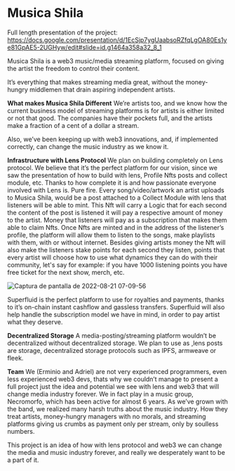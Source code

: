 # Musica Shila
Full length presentation of the project:
https://docs.google.com/presentation/d/1EcSjp7ygUaabsoRZfqLgOA80Es1ye81GpAE5-2UGHyw/edit#slide=id.g1464a358a32_8_1

Musica Shila is a web3 music/media streaming platform, focused on giving the artist the freedom to control their content.

It’s everything that makes streaming media great, without the money-hungry middlemen that drain aspiring independent artists.

**What makes Musica Shila Different**
We’re artists too, and we know how the current business model of streaming platforms is for artists is either limited or not that good. The companies have their pockets full, and the artists make a fraction of a cent of a dollar a stream. 

Also, we’ve been keeping up with web3 innovations, and, if implemented correctly, can change the music industry as we know it.

**Infrastructure with Lens Protocol**
We plan on building completely on Lens protocol. We believe that it’s the perfect platform for our vision, since we saw the presentation of how to build with lens, Profile Nfts posts and collect module, etc. Thanks to how complete it is and how passionate everyone involved with Lens is. Pure fire.
Every song/video/artwork an artist uploads to Musica Shila, would be a post attached to a Collect Module with lens that listeners will be able to mint. 
This Nft will carry a Logic that for each second the content of the post is listened it will pay a respective amount of money to the artist. Money that listeners will pay as a subscription that makes them able to claim Nfts.
Once Nfts are minted and in the address of the listener’s profile, the platform will allow them to listen to the songs, make playlists with them, with or without internet.
Besides giving artists money the Nft will also make the listeners stake points for each second they listen, points that every artist will choose how to use what dynamics they can do with their community, let's say for example: if you have 1000 listening points you have free ticket for the next show, merch, etc.

![Captura de pantalla de 2022-08-21 07-09-56](https://user-images.githubusercontent.com/80147227/185798350-2af96ab1-3d5b-4769-ae05-083d91c63788.png)

Superfluid is the perfect platform to use for royalties and payments, thanks to it’s on-chain instant cashflow and gassless transfers. 
Superfluid will also help handle the subscription model we have in mind, in order to pay artist what they deserve.

**Decentralized Storage**
A media-posting/streaming platform wouldn’t be decentralized without decentralized storage. We plan to use as ,lens posts are storage, decentralized storage protocols such as IPFS, armweave or fleek.

**Team**
We (Erminio and Adriel) are not very experienced programmers, even less experienced web3 devs, thats why we couldn’t manage to present a full project just the idea and potential we see with lens and web3 that will change media industry forever. 
We in fact play in a music group, Necromorfo, which has been active for almost 6 years. As we’ve grown with the band, we realized many harsh truths about the music industry. How they treat artists, money-hungry managers with no morals, and streaming platforms giving us crumbs as payment only per stream, only by soulless numbers. 

This project is an idea of how with lens protocol and web3 we can change the media and music industry forever, and really we desperately want to be a part of it.

